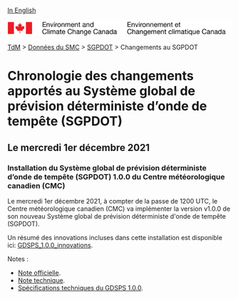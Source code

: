 [In English](changelog_gdsps_en.md)

![ECCC logo](../../img_eccc-logo.png)

[TdM](../../readme_fr.md) > [Données du SMC](../readme_fr.md) > [SGPDOT](readme_gdsps_fr.md) > Changements au SGPDOT

# Chronologie des changements apportés au Système global de prévision déterministe d’onde de tempête (SGPDOT)

## Le mercredi 1er décembre 2021

### Installation du Système global de prévision déterministe d’onde de tempête (SGPDOT) 1.0.0 du Centre météorologique canadien (CMC)

Le mercredi 1er décembre 2021, à compter de la passe de 1200 UTC, le Centre météorologique canadien (CMC) va implémenter la version v1.0.0 de son nouveau Système global de prévision déterministe d'onde de tempête (SGPDOT).

Un résumé des innovations incluses dans cette installation est disponible ici: [GDSPS_1.0.0_innovations](https://collaboration.cmc.ec.gc.ca/cmc/cmoi/product_guide/docs/fact_sheets/factsheet_gdsps-100_f.pdf). 

Notes :
* [Note officielle](http://dd.meteo.gc.ca/doc/genots/2021/11/26/NOCN03_CWAO_262118___50159).
* [Note technique](https://collaboration.cmc.ec.gc.ca/cmc/cmoi/product_guide/docs/tech_notes/technote_gdsps-100_f.pdf).
* [Spécifications techniques du GDSPS 1.0.0](https://collaboration.cmc.ec.gc.ca/cmc/cmoi/product_guide/docs/tech_specifications/tech_specifications_GDSPS_f.pdf).

